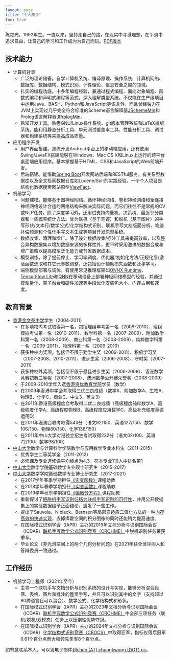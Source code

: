 ```yaml
---
layout: page
title: "个人简介"
toc: true
---
```


陈颂光，1992年生。一直以来，坚持走自己的路，在现实中寻觅理想，在平淡中追求自由，让自己的学习和工作成为为自己而玩。[PDF版本](image/resume.pdf)

## 技术能力

- 计算机背景
    - 广泛的理论储备。自学计算机系统、编译原理、操作系统、计算机网络、数据库、数据结构、模式识别、计算理论、信息安全之类的领域。
    - 扎实的编程功底。十多年编程经验，兼通过程式编程、面向对象编程、函数式编程和声明式编程等范式，深入理解类型系统。不仅能在生产级项目中运用Java、BASH、Python和JavaScript等语言外，而且曾经独力在JVM上实现过几乎完全符合标准的Scheme语言解释器[JSchemeMin](https://github.com/chungkwong/jschememin)和Prolog语言解释器[JPrologMin](https://github.com/chungkwong/jprologmin)。
    - 熟知开发工具。熟悉GNU/Linux操作系统、git版本管理系统和LaTeX排版系统。能利用静态分析工具、单元测试覆盖率工具、性能分析工具、调试器和构建系统等来提高成品质量。
- 应用程序开发
    - 用户界面搭建。熟练开发Android平台上的移动端应用，还有使用Swing/JavaFX搭建能够在Windows、Mac OS X和Linux上运行的跨平台桌面端应用程序。基本掌握基于HTML、CSS和JavaScript的Web前端开发。
    - 后端搭建。能借助[Spring Boot](https://spring.io/projects/spring-boot)开发网站后端和RESTful服务。有关系型数据库以及全文检索数据仓库如Lucene/Solr的实践经验。一个个人项目是结构化数据搜索网站原型[ViewFact](https://www.viewfact.org)。
- 机器学习
    - 问题建模。能够基于图神经网络、循环神经网络、卷积神经网络和全连接神经网络设计合适的网络结构来解决实际问题，而它们往往不是常规的CV或NLP任务。除了深度学习外，还用过支持向量机、决策树、最近邻分类器和一些概率统计方法。曾为联机（基于笔迹）和脱机（基于图片）的手写形状/文本行/数学公式/化学结构式识别、联机手写文档版面分析、笔迹补偿预测和个性化手写文本生成等项目开发原型系统。
    - 数据收集、清理和增广。除了设计数据收集/标注工具来提高效率，以及整合异构数据集以增加数据来源的多样性外，更不时采用激进的数据合成和增广策略以提高模型泛化能力或节省数据成本。
    - 模型训练。除了提前停止、学习率调度、优化器/初始化方法/正规化层/激活函数选取和其它元参数调整，还包括设计辅助损失函数和迁移学习。
    - 端侧模型部署与调优。有使用常见推理框架如[ONNX Runtime](https://onnxruntime.ai/)、[TensorFlow Lite](https://tensorflow.google.cn/lite/)和[QNN](https://developer.qualcomm.com/software/qualcomm-neural-processing-sdk)在移动设备上部署神经网络模型的经验，并通过模型量化、算子融合和硬件加速等手段优化安装包大小、内存占用和速度。


## 教育背景

*   [香港金文泰中学](http://www.clementi.edu.hk/)学生（2004-2011）
    - 在多项校内考试取得第一名，包括理组年考第一名（2009-2010）、理组模拟考试第一名（2010-2011）、数学科第一名（2007-2009）、附加数学科第一名（2008-2009）、商业科第一名（2008-2009）、纯粹数学科第一名（2009-2011）、物理科第一名（2009-2010）
    - 获多种校内奖项，包括但不限于勤学生奖（2009-2011）、积极学习奖（2007-2008、2010-2011）、进步生奖（2006-2008）、守时奖（2007-2011）
    - 获多种校外奖项，包括但不限于最佳进步生奖（2006-2008）、香港数学竞赛初赛三等奖（2007-2008）、澳洲数学公开赛荣誉奖（2008-2009）
    - 于2009-2010学年入选[香港资优教育学院](https://www.hkage.org.hk/)学员（数学）
    - 在2009年香港中学会考取得三优三良成绩（数学A、附加数学A、生物A、物理B、化学C、商业C、中文3、英文3）
    - 在2011年香港高级程度会考取得二优二良成绩（高级程度纯粹数学A、高级程度化学A、高级程度物理B、高级程度应用数学C、高级补充程度英语运用D）
    - 在2011年港澳台联考取得543分（语文92/150、英语127/150、数学106/150、物理80/150、化学138/150）
    - 在2011年中山大学对港独立招生考试取得232分（语文62/100、英语72/100、数学98/100）
*   [中山大学](http://www.sysu.edu.cn/)数学与计算科学学院数学与应用数学专业本科生（2011-2015）
    - 优秀学生二等奖学金（2011-2012）
    - 必修课及专业选修课平均绩点为4.3，在本专业110人中排名第1
*   [中山大学](http://www.sysu.edu.cn/)数学学院基础数学专业硕士研究生（2015-2017）
*   [中山大学](http://www.sysu.edu.cn/)数学学院基础数学专业博士研究生（2017-2021）
    - 在2017学年春季学期担任[《实变函数》](https://chungkwong.cc/real17/)课程助教
    - 在2018学年春季学期担任[《实变函数》](https://chungkwong.cc/real18/)课程助教
    - 在2019学年秋季学期担任[《偏微分方程》](https://chungkwong.cc/pde19/)课程助教
    - 重新探讨了[把脱机手写识别归结为联机手写识别的可行性](http://doi.org/10.1109/ACCESS.2020.2984627)，并用公开数据集上的实验数据给予正面结论，启发了一些工作。
    - 提出了Sauvola、Niblack、Bernsen等局部自适应二值化方法的一种[内存高效的快速实现](https://arxiv.org/abs/1905.13038)，去掉挥霍空间的积分图像的同时还能稍为提高速度。
    - 在国际模式识别学会（IAPR）主办的2019年文档分析与识别国际会议（ICDAR）[联机手写数学公式识别竞赛（CROHME）](https://www.cs.rit.edu/~rlaz/files/CROHME+TFD%E2%80%932019.pdf)中脱机识别任务荣获季军。
    - 毕业论文《非光滑空间上的两个几何分析问题》在2021年获全体评阅人和答辩委员一致通过。

## 工作经历

*   机器学习工程师（2021年至今）
    - 主导一个联机手写文档分析与识别系统的设计与实现，能够分析混合段落、表格、图片和批注的整页手写，并且可以识别其中的文字（支持超过80种语言且可以混合）、数学公式、化学结构式和形状。
    - 在国际模式识别学会（IAPR）主办的2023年文档分析与识别国际会议（ICDAR）[联机手写数学公式识别竞赛（CROHME）](https://crohme2023.ltu-ai.dev/results/)中全部三项任务（联机/脱机/双模态）任务上以压倒性优势夺冠。
    - 在国际模式识别学会（IAPR）主办的2024年文档分析与识别国际会议（ICDAR）[化学结构式识别竞赛（CROCS）](https://codalab.lisn.upsaclay.fr/competitions/17381#results)中取得亚军，指标仅落后冠军0.61个百分点而大幅领先季军8个百分点。

如有意联系本人，可以发电子邮件到<a href="mailto&#58;chan&#64;chungkwong&#46;cc">chan (AT) chungkwong (DOT) cc</a>。

